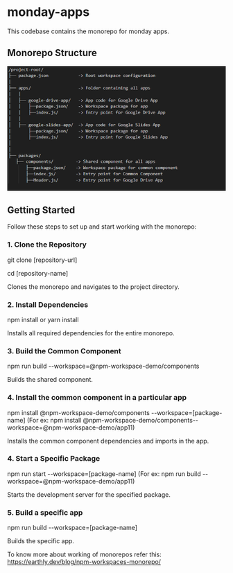 # monday-apps
This codebase contains the monorepo for monday apps.

## Monorepo Structure

![Monorepo Structure](./structure.png)

## Getting Started

Follow these steps to set up and start working with the monorepo:

### 1. Clone the Repository

git clone [repository-url]

cd [repository-name]

Clones the monorepo and navigates to the project directory.

### 2. Install Dependencies

npm install
 or
yarn install

Installs all required dependencies for the entire monorepo.


### 3. Build the Common Component  

npm run build --workspace=@npm-workspace-demo/components

Builds the shared component.

### 4. Install the common component in a particular app

npm install @npm-workspace-demo/components --workspace=[package-name]
(For ex: npm install @npm-workspace-demo/components--workspace=@npm-workspace-demo/app11)

Installs the common component dependencies and imports in the app.

### 4. Start a Specific Package

npm run start --workspace=[package-name]
(For ex: npm run build --workspace=@npm-workspace-demo/app11)

Starts the development server for the specified package.

### 5. Build a specific app

npm run build --workspace=[package-name]

Builds the specific app.

To know more about working of monorepos refer this: https://earthly.dev/blog/npm-workspaces-monorepo/
